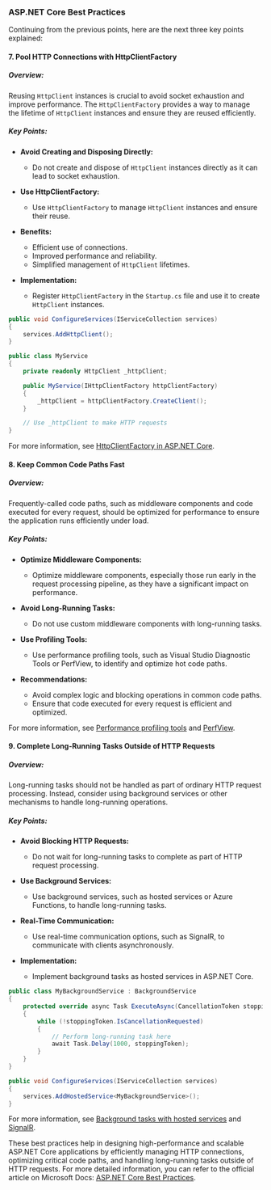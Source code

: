 ### ASP.NET Core Best Practices

Continuing from the previous points, here are the next three key points explained:

#### 7. Pool HTTP Connections with HttpClientFactory

##### Overview:
Reusing `HttpClient` instances is crucial to avoid socket exhaustion and improve performance. The `HttpClientFactory` provides a way to manage the lifetime of `HttpClient` instances and ensure they are reused efficiently.

##### Key Points:
- **Avoid Creating and Disposing Directly:**
  - Do not create and dispose of `HttpClient` instances directly as it can lead to socket exhaustion.

- **Use HttpClientFactory:**
  - Use `HttpClientFactory` to manage `HttpClient` instances and ensure their reuse.

- **Benefits:**
  - Efficient use of connections.
  - Improved performance and reliability.
  - Simplified management of `HttpClient` lifetimes.

- **Implementation:**
  - Register `HttpClientFactory` in the `Startup.cs` file and use it to create `HttpClient` instances.

```csharp name=Startup.cs
public void ConfigureServices(IServiceCollection services)
{
    services.AddHttpClient();
}
```

```csharp name=MyService.cs
public class MyService
{
    private readonly HttpClient _httpClient;

    public MyService(IHttpClientFactory httpClientFactory)
    {
        _httpClient = httpClientFactory.CreateClient();
    }

    // Use _httpClient to make HTTP requests
}
```

For more information, see [HttpClientFactory in ASP.NET Core](https://docs.microsoft.com/en-us/dotnet/standard/microservices-architecture/implement-resilient-applications/use-httpclientfactory-to-implement-resilient-http-requests).

#### 8. Keep Common Code Paths Fast

##### Overview:
Frequently-called code paths, such as middleware components and code executed for every request, should be optimized for performance to ensure the application runs efficiently under load.

##### Key Points:
- **Optimize Middleware Components:**
  - Optimize middleware components, especially those run early in the request processing pipeline, as they have a significant impact on performance.

- **Avoid Long-Running Tasks:**
  - Do not use custom middleware components with long-running tasks.

- **Use Profiling Tools:**
  - Use performance profiling tools, such as Visual Studio Diagnostic Tools or PerfView, to identify and optimize hot code paths.

- **Recommendations:**
  - Avoid complex logic and blocking operations in common code paths.
  - Ensure that code executed for every request is efficient and optimized.

For more information, see [Performance profiling tools](https://docs.microsoft.com/en-us/visualstudio/profiling/profiling-feature-tour) and [PerfView](https://github.com/Microsoft/perfview).

#### 9. Complete Long-Running Tasks Outside of HTTP Requests

##### Overview:
Long-running tasks should not be handled as part of ordinary HTTP request processing. Instead, consider using background services or other mechanisms to handle long-running operations.

##### Key Points:
- **Avoid Blocking HTTP Requests:**
  - Do not wait for long-running tasks to complete as part of HTTP request processing.

- **Use Background Services:**
  - Use background services, such as hosted services or Azure Functions, to handle long-running tasks.

- **Real-Time Communication:**
  - Use real-time communication options, such as SignalR, to communicate with clients asynchronously.

- **Implementation:**
  - Implement background tasks as hosted services in ASP.NET Core.

```csharp name=MyBackgroundService.cs
public class MyBackgroundService : BackgroundService
{
    protected override async Task ExecuteAsync(CancellationToken stoppingToken)
    {
        while (!stoppingToken.IsCancellationRequested)
        {
            // Perform long-running task here
            await Task.Delay(1000, stoppingToken);
        }
    }
}
```

```csharp name=Startup.cs
public void ConfigureServices(IServiceCollection services)
{
    services.AddHostedService<MyBackgroundService>();
}
```

For more information, see [Background tasks with hosted services](https://docs.microsoft.com/en-us/aspnet/core/fundamentals/host/hosted-services) and [SignalR](https://docs.microsoft.com/en-us/aspnet/core/signalr/introduction).

These best practices help in designing high-performance and scalable ASP.NET Core applications by efficiently managing HTTP connections, optimizing critical code paths, and handling long-running tasks outside of HTTP requests. For more detailed information, you can refer to the official article on Microsoft Docs: [ASP.NET Core Best Practices](https://docs.microsoft.com/en-us/aspnet/core/fundamentals/best-practices).